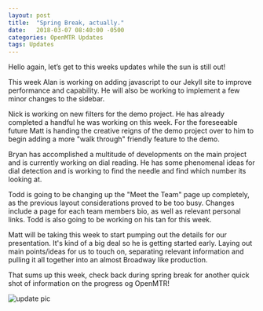 ```yaml
---
layout: post
title:  "Spring Break, actually."
date:   2018-03-07 08:40:00 -0500
categories: OpenMTR Updates
tags: Updates
---
```


Hello again, let’s get to this weeks updates while the sun is still out!

This week Alan is working on adding javascript to our Jekyll site to improve performance and
capability.  He will also be working to implement a few minor changes to the sidebar.

Nick is working on new filters for the demo project.  He has already completed a handful he was
working on this week.  For the foreseeable future Matt is handing the creative reigns of the
demo project over to him to begin adding a more "walk through" friendly feature to the demo.

Bryan has accomplished a multitude of developments on the main project and is currently working
on dial reading.  He has some phenomenal ideas for dial detection and is working to find the
needle and find which number its looking at.

Todd is going to be changing up the "Meet the Team" page up completely, as the previous layout
considerations proved to be too busy.  Changes include a page for each team members bio, as well
as relevant personal links.  Todd is also going to be working on his tan for this week.

Matt will be taking this week to start pumping out the details for our presentation.  It's kind
of a big deal so he is getting started early.  Laying out main points/ideas for us to touch on,
separating relevant information and pulling it all together into an almost Broadway like
production.

That sums up this week, check back during spring break for another quick shot of information
on the progress og OpenMTR!


![update pic](https://user-images.githubusercontent.com/35777619/37111272-40e27bde-220d-11e8-8ba1-ac4125c922bf.jpg)
